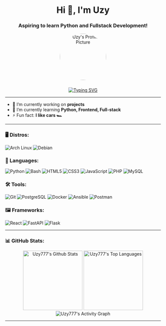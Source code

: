 <h1 align="center">Hi 👋, I'm Uzy</h1>
<h3 align="center">Aspiring to learn Python and Fullstack Development!</h3>

<p align="center">
  <img src="https://avatars.githubusercontent.com/uzy777" alt="Uzy's Profile Picture" width="150" style="border-radius: 50%; margin-bottom: 10px;" />
</p>

<!--
<p align="center">
  <a href="https://github.com/uzy777?tab=repositories">
    <img src="https://img.shields.io/github/followers/uzy777?style=social" alt="Followers" />
  </a>
  <a href="https://github.com/uzy777">
    <img src="https://komarev.com/ghpvc/?username=uzy777&color=blue" alt="Profile Views" />
  </a>
</p>
--->



<div align="center">
  <a href="http://images.fanpop.com/images/image_uploads/Giant-Cookie-Wallpaper-cookies-161511_1024_768.jpg" target="_blank">
    <img src="https://readme-typing-svg.herokuapp.com?font=+Space+Mono+&pause=1000&color=539BF5&center=true&repeat=false&width=435&lines=Hello+want+a+cookie................%3F;here+%F0%9F%8D%AA" alt="Typing SVG">
  </a>
</div>


---

- 🔭 I’m currently working on **projects**
- 🌱 I’m currently learning **Python, Frontend, Full-stack**
- ⚡ Fun fact: **I like cars 🏎️**

---
<h3 align="left">🖥️ Distros:</h3>
<p align="left">
  <img src="https://img.shields.io/badge/-Arch_Linux-1793D1?style=for-the-badge&logo=archlinux&logoColor=white" alt="Arch Linux" />
  <img src="https://img.shields.io/badge/-Debian-D70A53?style=for-the-badge&logo=debian&logoColor=white" alt="Debian" />
</p>

<h3 align="left">🤖 Languages:</h3>
<p align="left">
  <img src="https://img.shields.io/badge/-Python-3776AB?style=for-the-badge&logo=python&logoColor=white" alt="Python" />
  <img src="https://img.shields.io/badge/-Bash-4EAA25?style=for-the-badge&logo=gnu-bash&logoColor=white" alt="Bash" />
  <img src="https://img.shields.io/badge/-HTML5-E34F26?style=for-the-badge&logo=html5&logoColor=white" alt="HTML5" />
  <img src="https://img.shields.io/badge/-CSS3-1572B6?style=for-the-badge&logo=css3&logoColor=white" alt="CSS3" />
  <img src="https://img.shields.io/badge/-JavaScript-F7DF1E?style=for-the-badge&logo=javascript&logoColor=black" alt="JavaScript" />
  <img src="https://img.shields.io/badge/-PHP-777BB4?style=for-the-badge&logo=php&logoColor=white" alt="PHP" />
  <img src="https://img.shields.io/badge/-MySQL-4479A1?style=for-the-badge&logo=mysql&logoColor=white" alt="MySQL" />
</p>

<h3 align="left">🛠️ Tools:</h3>
<p align="left">
  <img src="https://img.shields.io/badge/-Git-F05032?style=for-the-badge&logo=git&logoColor=white" alt="Git" />
  <img src="https://img.shields.io/badge/-PostgreSQL-336791?style=for-the-badge&logo=postgresql&logoColor=white" alt="PostgreSQL" />
  <img src="https://img.shields.io/badge/-Docker-2496ED?style=for-the-badge&logo=docker&logoColor=white" alt="Docker" />
  <img src="https://img.shields.io/badge/-Ansible-EE0000?style=for-the-badge&logo=ansible&logoColor=white" alt="Ansible" />
  <img src="https://img.shields.io/badge/-Postman-FF6C37?style=for-the-badge&logo=postman&logoColor=white" alt="Postman" />
</p>

<h3 align="left">🖼️ Frameworks:</h3>
<p align="left">
  <img src="https://img.shields.io/badge/-ReactJs-61DAFB?style=for-the-badge&logo=react&logoColor=white" alt="React" />
  <img src="https://img.shields.io/badge/-FastAPI-009688?style=for-the-badge&logo=fastapi&logoColor=white" alt="FastAPI" />
  <img src="https://img.shields.io/badge/-Flask-000000?style=for-the-badge&logo=flask&logoColor=white" alt="Flask" />
</p>


  
---

<h3 align="left">📊 GitHub Stats:</h3>
<div align="center">
  <img alt="Uzy777's Github Stats" src="https://github-readme-stats.vercel.app/api/?username=Uzy777&show_icons=true&include_all_commits=true&count_private=true&theme=github_dark&hide_border=true&bg_color=0D1117&title_color=539BF5&icon_color=539BF5" height="192px"/>
  <img alt="Uzy777's Top Languages" src="https://github-readme-stats.vercel.app/api/top-langs/?username=Uzy777&langs_count=8&layout=compact&theme=github_dark&hide_border=true&bg_color=0D1117&title_color=539BF5&icon_color=539BF5&hide=Jupyter%20Notebook,Roff" height="192px"/>
  <img alt="Uzy777's Activity Graph" src="https://github-readme-activity-graph.vercel.app/graph/?username=Uzy777&bg_color=0D1117&color=539BF5&line=539BF5&point=FFFFFF&hide_border=true" />
</div>


<!--
---

<h3 align="left">💬 Connect with me:</h3>
<p align="left">
  <a href="https://discord.com/users/Uzy7" target="_blank"><img align="center" src="https://www.vectorlogo.zone/logos/discord/discord-tile.svg" alt="Discord" height="30" width="30" /></a>
</p>
-->

---

<!-- Easter Egg -->
<div style="visibility: hidden; height: 0; overflow: hidden;">
  <a href="https://bit.ly/3BlS71b" target="_blank" rel="noopener noreferrer">Congratulations! You found me!</a>
</div>

